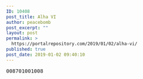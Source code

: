 ```yaml
---
ID: 10408
post_title: Alha VI
author: peacebomb
post_excerpt: ""
layout: post
permalink: >
  https://portalrepository.com/2019/01/02/alha-vi/
published: true
post_date: 2019-01-02 09:40:10
---
```

<pre>008701001008</pre>